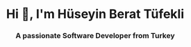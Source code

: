 <h1 align="center">Hi 👋, I'm Hüseyin Berat Tüfekli</h1>
<h3 align="center">A passionate Software Developer from Turkey</h3>


